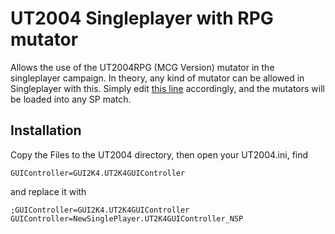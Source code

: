 # UT2004 Singleplayer with RPG mutator

Allows the use of the UT2004RPG (MCG Version) mutator in the singleplayer campaign.
In theory, any kind of mutator can be allowed in Singleplayer with this. Simply edit [this line](https://github.com/NoisyFlake/ut2004-SP-RPG/blob/master/Classes/UT2K4LadderInfo_NSP.uc#L42) accordingly, and the mutators will be loaded into any SP match.

## Installation
Copy the Files to the UT2004 directory, then open your UT2004.ini, find
```
GUIController=GUI2K4.UT2K4GUIController
```
and replace it with
```
;GUIController=GUI2K4.UT2K4GUIController
GUIController=NewSinglePlayer.UT2K4GUIController_NSP
```
